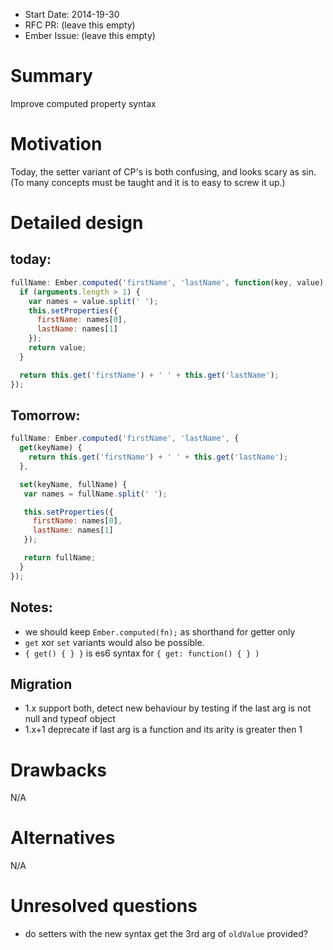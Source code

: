 - Start Date: 2014-19-30
- RFC PR: (leave this empty)
- Ember Issue: (leave this empty)

# Summary

Improve computed property syntax

# Motivation

Today, the setter variant of CP's is both confusing, and looks scary as sin.
(To many concepts must be taught and it is to easy to screw it up.)

# Detailed design

today:
------

```js
fullName: Ember.computed('firstName', 'lastName', function(key, value) {
  if (arguments.length > 1) {
    var names = value.split(' ');
    this.setProperties({
      firstName: names[0],
      lastName: names[1]
    });
    return value;
  }

  return this.get('firstName') + ' ' + this.get('lastName');
});
```

Tomorrow:
---------

```js
fullName: Ember.computed('firstName', 'lastName', {
  get(keyName) {
    return this.get('firstName') + ' ' + this.get('lastName');
  },

  set(keyName, fullName) {
   var names = fullName.split(' ');

   this.setProperties({
     firstName: names[0],
     lastName: names[1]
   });

   return fullName;
  }
});
```


Notes:
------

* we should keep `Ember.computed(fn);`  as shorthand for getter only
* `get` xor `set` variants would also be possible.
* `{ get() { } }` is es6 syntax for `{ get: function() { } )`

Migration
---------

* 1.x support both, detect new behaviour by testing if the last arg is not null and typeof object
* 1.x+1 deprecate if last arg is a function and its arity is greater then 1


# Drawbacks

N/A

# Alternatives

N/A

# Unresolved questions

* do setters with the new syntax get the 3rd arg of `oldValue` provided?

